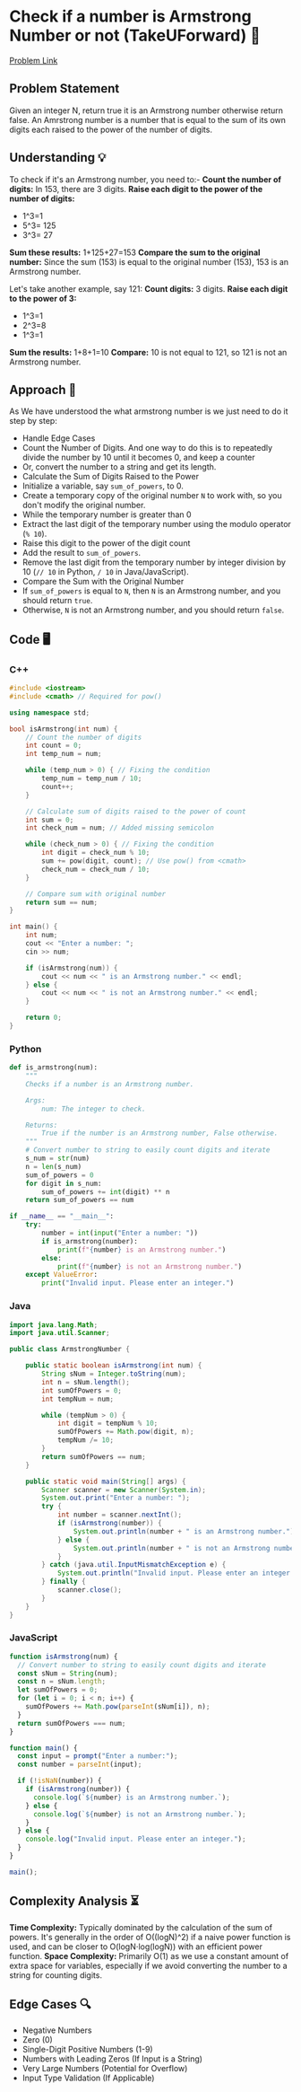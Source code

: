 # Check if a number is Armstrong Number or not (TakeUForward) 🔢

[Problem Link](https://www.geeksforgeeks.org/problems/armstrong-numbers2727/1)

## Problem Statement

Given an integer N, return true it is an Armstrong number otherwise return false. An Amrstrong number is a number that is equal to the sum of its own digits each raised to the power of the number of digits.

## Understanding 💡

To check if it's an Armstrong number, you need to:-
**Count the number of digits:** In 153, there are 3 digits.
**Raise each digit to the power of the number of digits:**

- 1^3=1
- 5^3= 125
- 3^3= 27

**Sum these results:** 1+125+27=153
**Compare the sum to the original number:** Since the sum (153) is equal to the original number (153), 153 is an Armstrong number.

Let's take another example, say 121:
**Count digits:** 3 digits.
**Raise each digit to the power of 3:**

- 1^3=1
- 2^3=8
- 1^3=1

**Sum the results:** 1+8+1=10
**Compare:** 10 is not equal to 121, so 121 is not an Armstrong number.

## Approach 🚀

As We have understood the what armstrong number is we just need to do it step by step:

- Handle Edge Cases
- Count the Number of Digits. And one way to do this is to repeatedly divide the number by 10 until it becomes 0, and keep a counter
- Or, convert the number to a string and get its length.
- Calculate the Sum of Digits Raised to the Power
- Initialize a variable, say `sum_of_powers`, to 0.
- Create a temporary copy of the original number `N` to work with, so you don't modify the original number.
- While the temporary number is greater than 0
- Extract the last digit of the temporary number using the modulo operator (`% 10`).
- Raise this digit to the power of the digit count
- Add the result to `sum_of_powers`.
- Remove the last digit from the temporary number by integer division by 10 (`// 10` in Python, `/ 10` in Java/JavaScript).
- Compare the Sum with the Original Number
- If `sum_of_powers` is equal to `N`, then `N` is an Armstrong number, and you should return `true`.
- Otherwise, `N` is not an Armstrong number, and you should return `false`.

## Code 🖥️

### C++

```cpp
#include <iostream>
#include <cmath> // Required for pow()

using namespace std;

bool isArmstrong(int num) {
    // Count the number of digits
    int count = 0;
    int temp_num = num;

    while (temp_num > 0) { // Fixing the condition
        temp_num = temp_num / 10;
        count++;
    }

    // Calculate sum of digits raised to the power of count
    int sum = 0;
    int check_num = num; // Added missing semicolon

    while (check_num > 0) { // Fixing the condition
        int digit = check_num % 10;
        sum += pow(digit, count); // Use pow() from <cmath>
        check_num = check_num / 10;
    }

    // Compare sum with original number
    return sum == num;
}

int main() {
    int num;
    cout << "Enter a number: ";
    cin >> num;

    if (isArmstrong(num)) {
        cout << num << " is an Armstrong number." << endl;
    } else {
        cout << num << " is not an Armstrong number." << endl;
    }

    return 0;
}
```

### Python

```python
def is_armstrong(num):
    """
    Checks if a number is an Armstrong number.

    Args:
        num: The integer to check.

    Returns:
        True if the number is an Armstrong number, False otherwise.
    """
    # Convert number to string to easily count digits and iterate
    s_num = str(num)
    n = len(s_num)
    sum_of_powers = 0
    for digit in s_num:
        sum_of_powers += int(digit) ** n
    return sum_of_powers == num

if __name__ == "__main__":
    try:
        number = int(input("Enter a number: "))
        if is_armstrong(number):
            print(f"{number} is an Armstrong number.")
        else:
            print(f"{number} is not an Armstrong number.")
    except ValueError:
        print("Invalid input. Please enter an integer.")
```

### Java

```java
import java.lang.Math;
import java.util.Scanner;

public class ArmstrongNumber {

    public static boolean isArmstrong(int num) {
        String sNum = Integer.toString(num);
        int n = sNum.length();
        int sumOfPowers = 0;
        int tempNum = num;

        while (tempNum > 0) {
            int digit = tempNum % 10;
            sumOfPowers += Math.pow(digit, n);
            tempNum /= 10;
        }
        return sumOfPowers == num;
    }

    public static void main(String[] args) {
        Scanner scanner = new Scanner(System.in);
        System.out.print("Enter a number: ");
        try {
            int number = scanner.nextInt();
            if (isArmstrong(number)) {
                System.out.println(number + " is an Armstrong number.");
            } else {
                System.out.println(number + " is not an Armstrong number.");
            }
        } catch (java.util.InputMismatchException e) {
            System.out.println("Invalid input. Please enter an integer.");
        } finally {
            scanner.close();
        }
    }
}
```

### JavaScript

```javascript
function isArmstrong(num) {
  // Convert number to string to easily count digits and iterate
  const sNum = String(num);
  const n = sNum.length;
  let sumOfPowers = 0;
  for (let i = 0; i < n; i++) {
    sumOfPowers += Math.pow(parseInt(sNum[i]), n);
  }
  return sumOfPowers === num;
}

function main() {
  const input = prompt("Enter a number:");
  const number = parseInt(input);

  if (!isNaN(number)) {
    if (isArmstrong(number)) {
      console.log(`${number} is an Armstrong number.`);
    } else {
      console.log(`${number} is not an Armstrong number.`);
    }
  } else {
    console.log("Invalid input. Please enter an integer.");
  }
}

main();
```

## Complexity Analysis ⏳

**Time Complexity:** Typically dominated by the calculation of the sum of powers. It's generally in the order of O((logN)^2) if a naive power function is used, and can be closer to O(logN⋅log(logN)) with an efficient power function.
**Space Complexity:** Primarily O(1) as we use a constant amount of extra space for variables, especially if we avoid converting the number to a string for counting digits.

## Edge Cases 🔍

- Negative Numbers
- Zero (0)
- Single-Digit Positive Numbers (1-9)
- Numbers with Leading Zeros (If Input is a String)
- Very Large Numbers (Potential for Overflow)
- Input Type Validation (If Applicable)
